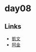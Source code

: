 # day08

## Links

- [凱文](https://rabbittee.github.io/JavaScript30/day08/kevin/)
- [阿金](https://rabbittee.github.io/JavaScript30/day08/kim/)
